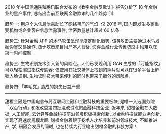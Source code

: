 

<!--
 * @version:
 * @Author:  StevenJokess https://github.com/StevenJokess
 * @Date: 2020-12-27 20:33:34
 * @LastEditors:  StevenJokess https://github.com/StevenJokess
 * @LastEditTime: 2020-12-27 20:34:26
 * @Description:
 * @TODO::
 * @Reference:https://www.secrss.com/articles/12490
-->

 2018 年中国信通院和腾讯联合发布的《数字金融反欺诈》报告分析了 18 年金融业的黑产事件, 总结出当前互联网金融欺诈的几个趋势 [1]:

趋势一: 用户个人信息泄露助长了网络黑产的气焰. 仅 2018 年, 国内即发生多家重要机构或企业客户信息泄露事件, 泄密数量总计超过 60 亿条.

趋势二: 针对金融 APP 的木马攻击呈现高度定制化趋势. 该类攻击主要通过木马发起伪冒交易操作, 由于攻击来自用户本人设备, 使得金融行业传统防控手段难以在第一时间控制.

趋势三: 生物识别技术引入新的风险点。人们已发现利用 GAN 生成的「万能指纹」可以轻松骗过指纹传感器; 仅使用在社交媒体上找到的照片就可以在很多平台上解锁人脸识别. 生物识别技术带来便利的同时也带来了额外的风险点.

趋势四:「羊毛党」造成的损失日益严重.

---

甜橙金融是中国电信布局互联网金融和金融科技的重要板块, 是唯一入选国务院「双百行动」和发改委第四批混改试点的金融科技企业. 近年来, 甜橙金融在大数据, 人工智能, 云计算等金融科技前沿领域积极探索创新, 以金融科技赋能业务创新, 实现了高速度规模发展. 甜橙金融着眼于技术人才培养和前沿领域技术, 不断推进产, 学, 研融合发展的同时, 也在持续为行业输出甜橙金融的科技方案！
